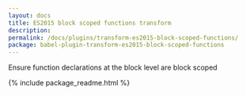 ```yaml
---
layout: docs
title: ES2015 block scoped functions transform
description:
permalink: /docs/plugins/transform-es2015-block-scoped-functions/
package: babel-plugin-transform-es2015-block-scoped-functions
---
```


Ensure function declarations at the block level are block scoped

{% include package_readme.html %}

